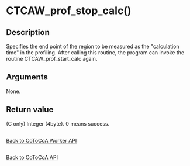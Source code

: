 CTCAW_prof_stop_calc()
=====

Description
-----

Specifies the end point of the region to be measured as the "calculation time" in the profiling.
After calling this routine, the program can invoke the routine CTCAW_prof_start_calc again.

Arguments
-----

None.

Return value
-----

(C only) Integer (4byte). 0 means success.

##

[Back to CoToCoA Worker API](../API-worker.md "Back to CoToCoA Worker API")

##

[Back to CoToCoA API](../API.md "Back to CoToCoA API")
